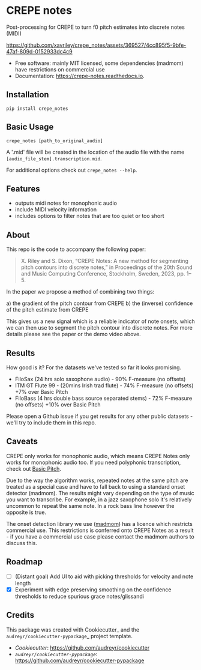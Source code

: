 CREPE notes
===========


<!-- .. image:: https://img.shields.io/pypi/v/crepe_notes.svg -->
<!--         :target: https://pypi.python.org/pypi/crepe_notes -->

<!-- .. image:: https://img.shields.io/travis/xavriley/crepe_notes.svg -->
<!--         :target: https://travis-ci.com/xavriley/crepe_notes -->

<!-- .. image:: https://readthedocs.org/projects/crepe-notes/badge/?version=latest -->
<!--         :target: https://crepe-notes.readthedocs.io/en/latest/?version=latest -->
<!--         :alt: Documentation Status -->

Post-processing for CREPE to turn f0 pitch estimates into discrete notes (MIDI)

https://github.com/xavriley/crepe_notes/assets/369527/4cc895f5-9bfe-47af-809d-0152933dc4c9


* Free software: mainly MIT licensed, some dependencies (madmom) have restrictions on commercial use
* Documentation: https://crepe-notes.readthedocs.io.
  
Installation
------------

```
pip install crepe_notes
```

Basic Usage
-----------

```
crepe_notes [path_to_original_audio]
```

A '.mid' file will be created in the location of the audio file with the name `[audio_file_stem].transcription.mid`.

For additional options check out `crepe_notes --help`.

Features
--------

* outputs midi notes for monophonic audio
* include MIDI velocity information
* includes options to filter notes that are too quiet or too short


About
-----

This repo is the code to accompany the following paper:

> X. Riley and S. Dixon, “CREPE Notes: A new method for segmenting pitch contours into discrete notes,” in Proceedings of the 20th Sound and Music Computing Conference, Stockholm, Sweden, 2023, pp. 1–5.

In the paper we propose a method of combining two things:

a) the gradient of the pitch contour from CREPE
b) the (inverse) confidence of the pitch estimate from CREPE

This gives us a new signal which is a reliable indicator of note onsets, which we can then use to segment the pitch contour into discrete notes. For more details please see the paper or the demo video above.

Results
-------

How good is it? For the datasets we've tested so far it looks promising.

* FiloSax (24 hrs solo saxophone audio) - 90% F-measure (no offsets)
* ITM GT Flute 99 - (20mins Irish trad flute) - 74% F-measure (no offsets) +7% over Basic Pitch
* FiloBass (4 hrs double bass source separated stems) - 72% F-measure (no offsets) +10% over Basic Pitch

Please open a Github issue if you get results for any other public datasets - we'll try to include them in this repo.

Caveats
-------

CREPE only works for monophonic audio, which means CREPE Notes only works for monophonic audio too. If you need polyphonic transcription, check out [Basic Pitch](https://basicpitch.spotify.com/).

Due to the way the algorithm works, repeated notes at the same pitch are treated as a special case and have to fall back to using a standard onset detector (madmom). The results might vary depending on the type of music you want to transcribe. For example, in a jazz saxophone solo it's relatively uncommon to repeat the same note. In a rock bass line however the opposite is true.

The onset detection library we use ([madmom](https://github.com/CPJKU/madmom)) has a licence which restricts commercial use. This restrictions is conferred onto CREPE Notes as a result - if you have a commercial use case please contact the madmom authors to discuss this.

Roadmap
-------

- [ ] (Distant goal) Add UI to aid with picking thresholds for velocity and note length
- [x] Experiment with edge preserving smoothing on the confidence thresholds to reduce spurious grace notes/glissandi

Credits
-------

This package was created with Cookiecutter_ and the `audreyr/cookiecutter-pypackage`_ project template.

* _Cookiecutter_: https://github.com/audreyr/cookiecutter
* _`audreyr/cookiecutter-pypackage`_: https://github.com/audreyr/cookiecutter-pypackage
